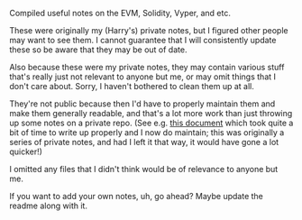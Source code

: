 Compiled useful notes on the EVM, Solidity, Vyper, and etc.

These were originally my (Harry's) private notes, but I figured other people
may want to see them.  I cannot guarantee that I will consistently update these
so be aware that they may be out of date.

Also because these were my private notes, they may contain various stuff that's
really just not relevant to anyone but me, or may omit things that I don't care
about.  Sorry, I haven't bothered to clean them up at all.

They're not public because then I'd have to properly maintain them and make
them generally readable, and that's a lot more work than just throwing up
some notes on a private repo.  (See e.g.
[this document](https://ethdebug.github.io/solidity-data-representation/)
which took quite a bit of time to write up properly and I now do maintain;
this was originally a series of private notes, and had I left it that way,
it would have gone a lot quicker!)

I omitted any files that I didn't think would be of relevance to anyone but me.

If you want to add your own notes, uh, go ahead?  Maybe update the readme along
with it.

